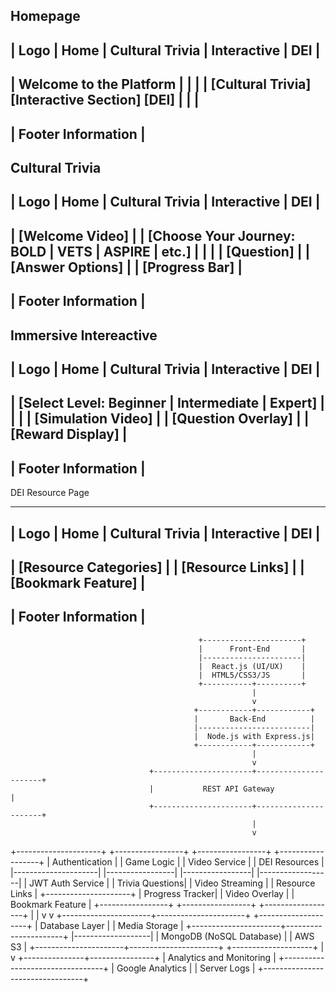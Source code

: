 Homepage
---------------------------------------------------------
| Logo      | Home | Cultural Trivia | Interactive | DEI |
---------------------------------------------------------
|       Welcome to the Platform                       |
|                                                     |
|  [Cultural Trivia]  [Interactive Section]  [DEI]    |
|                                                     |
---------------------------------------------------------
|                   Footer Information                |
---------------------------------------------------------

Cultural Trivia 
---------------------------------------------------------
| Logo      | Home | Cultural Trivia | Interactive | DEI |
---------------------------------------------------------
|   [Welcome Video]                                    |
|   [Choose Your Journey: BOLD | VETS | ASPIRE | etc.] |
|                                                     |
|   [Question]                                        |
|   [Answer Options]                                  |
|   [Progress Bar]                                    |
---------------------------------------------------------
|                   Footer Information                |
---------------------------------------------------------

Immersive Intereactive
---------------------------------------------------------
| Logo      | Home | Cultural Trivia | Interactive | DEI |
---------------------------------------------------------
|   [Select Level: Beginner | Intermediate | Expert]   |
|                                                     |
|   [Simulation Video]                                |
|   [Question Overlay]                                |
|   [Reward Display]                                  |
---------------------------------------------------------
|                   Footer Information                |
---------------------------------------------------------

DEI Resource Page

---------------------------------------------------------
| Logo      | Home | Cultural Trivia | Interactive | DEI |
---------------------------------------------------------
|   [Resource Categories]                             |
|   [Resource Links]                                  |
|   [Bookmark Feature]                                |
---------------------------------------------------------
|                   Footer Information                |
---------------------------------------------------------



                                              
                                              
                                              
                                              
                                              
                                              +----------------------+
                                              |      Front-End       |
                                              |----------------------|
                                              |  React.js (UI/UX)    |
                                              |  HTML5/CSS3/JS       |
                                              +-----------+----------+
                                                          |
                                                          v
                                             +------------+------------+
                                             |       Back-End          |
                                             |-------------------------|
                                             |  Node.js with Express.js|
                                             +------------+------------+
                                                          |
                                                          v
                                   +----------------------+----------------------+
                                   |           REST API Gateway                 |
                                   +----------------------+----------------------+
                                                          |
                                                          v
+---------------------+        +-----------------+        +-----------------+        +------------------+
|   Authentication    |        |    Game Logic   |        |  Video Service  |        |   DEI Resources  |
|---------------------|        |-----------------|        |-----------------|        |------------------|
|  JWT Auth Service   |        |  Trivia Questions|        | Video Streaming |        | Resource Links   |
+---------------------+        |  Progress Tracker|        |   Video Overlay |        | Bookmark Feature |
                               +-----------------+        +-----------------+        +------------------+
                                                          |                                   |
                                                          v                                   v
                               +----------------------+----------------------+        +--------------------+
                               |            Database Layer                  |        |   Media Storage    |
                               +----------------------+----------------------+        |-------------------|
                               |        MongoDB (NoSQL Database)            |        |       AWS S3       |
                               +----------------------+----------------------+        +--------------------+
                                                          |
                                                          v
                                          +---------------+----------------+
                                          |     Analytics and Monitoring    |
                                          +---------------------------------+
                                          |      Google Analytics           |
                                          |      Server Logs                |
                                          +---------------------------------+

